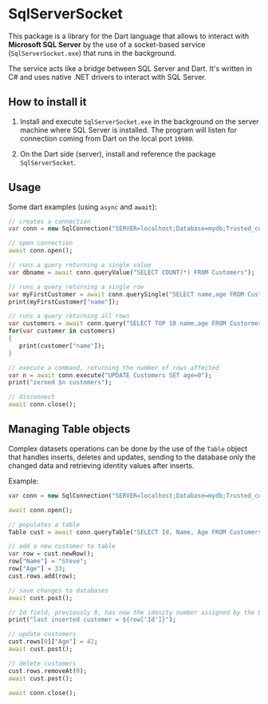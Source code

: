# SqlServerSocket

This package is a library for the Dart language that allows to interact with **Microsoft SQL Server**  by the use of a socket-based service (`SqlServerSocket.exe`) that runs in the background. 

The service acts like a bridge between SQL Server and Dart. It's written in C# and uses native .NET drivers to interact with SQL Server. 

## How to install it

1. Install and execute `SqlServerSocket.exe` in the background on the server machine where SQL Server is installed. The program will listen for connection coming from Dart on the local port `10980`.

2. On the Dart side (server), install and reference the package `SqlServerSocket`.

## Usage

Some dart examples (using `async` and `await`): 

```Dart
// creates a connection 
var conn = new SqlConnection("SERVER=localhost;Database=mydb;Trusted_connection=yes");

// open connection
await conn.open();

// runs a query returning a single value
var dbname = await conn.queryValue("SELECT COUNT(*) FROM Customers");

// runs a query returning a single row
var myFirstCustomer = await conn.querySingle("SELECT name,age FROM Custormers");
print(myFirstCustomer["name"]);

// runs a query returning all rows
var customers = await conn.query("SELECT TOP 10 name,age FROM Custormers");
for(var customer in customers)
{
   print(customer["name"]);
}

// execute a command, returning the number of rows affected
var n = await conn.execute("UPDATE Customers SET age=0");
print("zeroed $n customers");

// disconnect
await conn.close();
```

## Managing Table objects

Complex datasets operations can be done by the use of the `Table` object that handles inserts, deletes and updates, sending to the database only the changed data and retrieving identity values after inserts.

Example:

```Dart
var conn = new SqlConnection("SERVER=localhost;Database=mydb;Trusted_connection=yes");

await conn.open();

// populates a table
Table cust = await conn.queryTable("SELECT Id, Name, Age FROM Customers");

// add a new customer to table
var row = cust.newRow();
row["Name"] = "Steve";
row["Age"] = 33;
cust.rows.add(row);

// save changes to databases
await cust.post();

// Id field, previously 0, has now the idenity number assigned by the DB
print("last inserted customer = ${row['Id']}");

// update customers
cust.rows[0]["Age"] = 42;
await cust.post();

// delete customers
cust.rows.removeAt(0);
await cust.post();

await conn.close();
```

